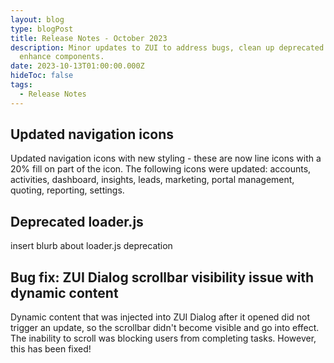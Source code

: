 ```yaml
---
layout: blog
type: blogPost
title: Release Notes - October 2023
description: Minor updates to ZUI to address bugs, clean up deprecated code, and
  enhance components.
date: 2023-10-13T01:00:00.000Z
hideToc: false
tags:
  - Release Notes
---
```

## Updated navigation icons

Updated navigation icons with new styling - these are now line icons with a 20% fill on part of the icon. The following icons were updated: accounts, activities, dashboard, insights, leads, marketing, portal management, quoting, reporting, settings.

<docs-spacer></docs-spacer>

## Deprecated loader.js

insert blurb about loader.js deprecation

<docs-spacer></docs-spacer>

## Bug fix: ZUI Dialog scrollbar visibility issue with dynamic content

Dynamic content that was injected into ZUI Dialog after it opened did not trigger an update, so the scrollbar didn't become visible and go into effect. The inability to scroll was blocking users from completing tasks. However, this has been fixed!